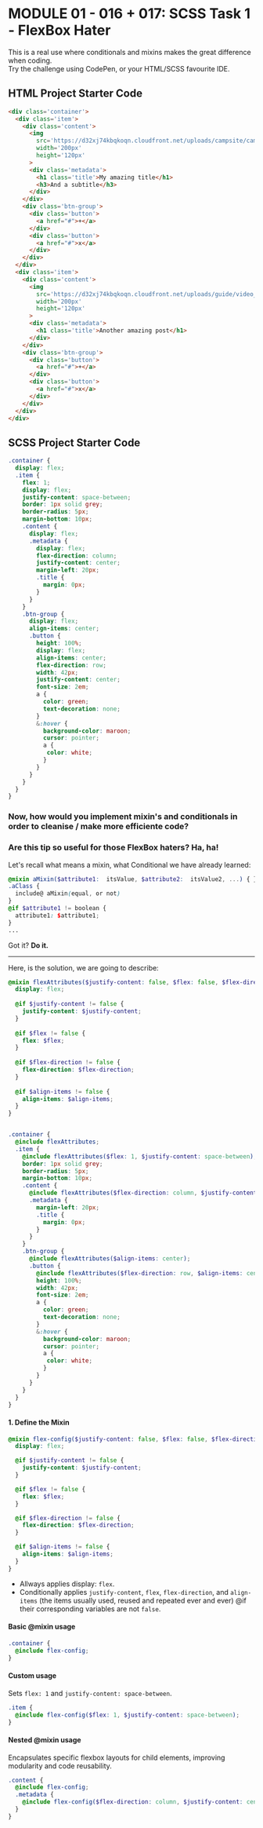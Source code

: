 # MODULE 01 - 016 + 017:  SCSS Task 1 - FlexBox Hater

This is a real use where conditionals and mixins makes the great difference when coding.  
Try the challenge using CodePen, or your HTML/SCSS favourite IDE.

## HTML Project Starter Code 
```html
<div class='container'>
  <div class='item'>
    <div class='content'>
      <img
        src='https://d32xj74kbqkoqn.cloudfront.net/uploads/campsite/campsite_image/129/dissecting-rails-icon.jpg'
        width='200px'
        height='120px'
      >
      <div class='metadata'>
        <h1 class='title'>My amazing title</h1>
        <h3>And a subtitle</h3>
      </div>
    </div>
    <div class='btn-group'>
      <div class='button'>
        <a href="#">+</a>
      </div>
      <div class='button'>
        <a href="#">x</a>
      </div>
    </div>
  </div>
  <div class='item'>
    <div class='content'>
      <img
        src='https://d32xj74kbqkoqn.cloudfront.net/uploads/guide/video_image/43/foundations-video-thumb.jpg'
        width='200px'
        height='120px'
      >
      <div class='metadata'>
        <h1 class='title'>Another amazing post</h1>
      </div>
    </div>
    <div class='btn-group'>
      <div class='button'>
        <a href="#">+</a>
      </div>
      <div class='button'>
        <a href="#">x</a>
      </div>
    </div>
  </div>
</div>
```
## SCSS Project Starter Code 
```scss
.container {
  display: flex;
  .item {
    flex: 1;
    display: flex;
    justify-content: space-between;
    border: 1px solid grey;
    border-radius: 5px;
    margin-bottom: 10px;
    .content {
      display: flex;
      .metadata {
        display: flex;
        flex-direction: column;
        justify-content: center;
        margin-left: 20px;
        .title {
          margin: 0px;
        }
      }
    }
    .btn-group {
      display: flex;
      align-items: center;
      .button {
        height: 100%;
        display: flex;
        align-items: center;
        flex-direction: row;
        width: 42px;
        justify-content: center;
        font-size: 2em;
        a {
          color: green;
          text-decoration: none;
        }
        &:hover {
          background-color: maroon;
          cursor: pointer;
          a {
           color: white; 
          }
        }
      }
    }
  }
}
```

### Now, how would you implement mixin's and conditionals in order to cleanise / make more efficiente code?
### Are this tip so useful for those FlexBox haters? Ha, ha!

Let's recall what means a mixin, what Conditional we have already learned:
  ```scss
  @mixin aMixin($attribute1:  itsValue, $attribute2:  itsValue2, ...) { }
 .aClass {
    include@ aMixin(equal, or not)
  }
  @if $attribute1 != boolean {
    attribute1: $attribute1;
  }
  ...
  ```
Got it? **Do it.**
***
Here, is the solution, we are going to describe:
```scss
@mixin flexAttributes($justify-content: false, $flex: false, $flex-direction: false, $align-items: false) {
  display: flex;
  
  @if $justify-content != false {
    justify-content: $justify-content;
  }
  
  @if $flex != false {
    flex: $flex;
  }
  
  @if $flex-direction != false {
    flex-direction: $flex-direction;
  }
  
  @if $align-items != false {
    align-items: $align-items;
  } 
}


.container {
  @include flexAttributes;
  .item { 
    @include flexAttributes($flex: 1, $justify-content: space-between);
    border: 1px solid grey;
    border-radius: 5px;
    margin-bottom: 10px;
    .content {
      @include flexAttributes($flex-direction: column, $justify-content: center);
      .metadata {
        margin-left: 20px;
        .title {
          margin: 0px;
        }
      }
    }
    .btn-group {
      @include flexAttributes($align-items: center);
      .button {
        @include flexAttributes($flex-direction: row, $align-items: center, $justify-content: center);
        height: 100%;
        width: 42px;
        font-size: 2em;
        a {
          color: green;
          text-decoration: none;
        }
        &:hover {
          background-color: maroon;
          cursor: pointer;
          a {
           color: white; 
          }
        }
      }
    }
  }
}
```
#### 1. Define the Mixin
```scss
@mixin flex-config($justify-content: false, $flex: false, $flex-direction: false, $align-items: false) {
  display: flex;

  @if $justify-content != false {
    justify-content: $justify-content;
  }

  @if $flex != false {
    flex: $flex;
  }

  @if $flex-direction != false {
    flex-direction: $flex-direction;
  }

  @if $align-items != false {
    align-items: $align-items;
  }
}
```
* Allways applies display: `flex`.
* Conditionally applies `justify-content`, `flex`, `flex-direction`, and `align-items` (the items usually used, reused and repeated ever and ever) @if their corresponding variables are not `false`.
#### Basic @mixin usage
```scss
.container {
  @include flex-config;
}
```
#### Custom usage
Sets `flex: 1` and `justify-content: space-between`.  
```scss
.item {
  @include flex-config($flex: 1, $justify-content: space-between);
}
```
#### Nested @mixin usage
Encapsulates specific flexbox layouts for child elements, improving modularity and code reusability.  
```scss
.content {
  @include flex-config;
  .metadata {
    @include flex-config($flex-direction: column, $justify-content: center);
  }
}
```
